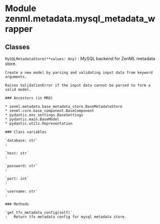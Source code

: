 Module zenml.metadata.mysql_metadata_wrapper
============================================

Classes
-------

`MySQLMetadataStore(**values: Any)`
:   MySQL backend for ZenML metadata store.
    
    Create a new model by parsing and validating input data from keyword arguments.
    
    Raises ValidationError if the input data cannot be parsed to form a valid model.

    ### Ancestors (in MRO)

    * zenml.metadata.base_metadata_store.BaseMetadataStore
    * zenml.core.base_component.BaseComponent
    * pydantic.env_settings.BaseSettings
    * pydantic.main.BaseModel
    * pydantic.utils.Representation

    ### Class variables

    `database: str`
    :

    `host: str`
    :

    `password: str`
    :

    `port: int`
    :

    `username: str`
    :

    ### Methods

    `get_tfx_metadata_config(self)`
    :   Return tfx metadata config for mysql metadata store.